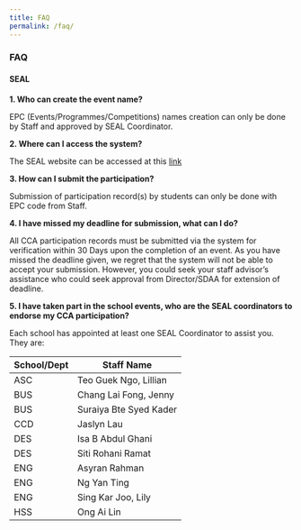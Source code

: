 ```yaml
---
title: FAQ
permalink: /faq/
---
```


### **FAQ**

#### SEAL
**1.	Who can create the event name?**

EPC (Events/Programmes/Competitions) names creation can only be done by Staff and approved by SEAL Coordinator.

**2. Where can I access the system?**

The SEAL website can be accessed at this [link](https://internetapps.tp.edu.sg/tpseal)

**3. How can I submit the participation?**

Submission of participation record(s) by students can only be done with EPC code from Staff.

**4. I have missed my deadline for submission, what can I do?**

All CCA participation records must be submitted via the system for verification within 30 Days upon the completion of an event. As you have missed the deadline given, we regret that the system will not be able to accept your submission. However, you could seek your staff advisor’s assistance who could seek approval from Director/SDAA for extension of deadline. 

**5. I have taken part in the school events, who are the SEAL coordinators to endorse my CCA participation?**

Each school has appointed at least one SEAL Coordinator to assist you. They are:

School/Dept | Staff Name
------------ | -------------
ASC | Teo Guek Ngo, Lillian
BUS | Chang Lai Fong, Jenny
BUS | Suraiya Bte Syed Kader
CCD | Jaslyn Lau
DES | Isa B Abdul Ghani
DES | Siti Rohani Ramat
ENG | Asyran Rahman
ENG | Ng Yan Ting
ENG | Sing Kar Joo, Lily
HSS | Ong Ai Lin


